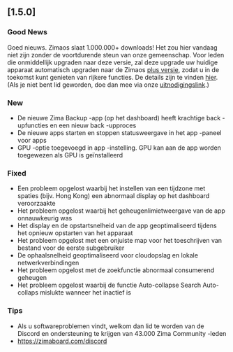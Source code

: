 ## [1.5.0]
### Good News
Goed nieuws. Zimaos slaat 1.000.000+ downloads! Het zou hier vandaag niet zijn zonder de voortdurende steun van onze gemeenschap. Voor leden die onmiddellijk upgraden naar deze versie, zal deze upgrade uw huidige apparaat automatisch upgraden naar de Zimaos [plus versie](https://www.zimaspace.com/zimaos/Price), zodat u in de toekomst kunt genieten van rijkere functies. De details zijn te vinden [hier](https://discord.com/channels/884667213326463016/888269879206100992/1420036155432505404). (Als je niet bent lid geworden, doe dan mee via onze [uitnodigingslink](https://www.zimaboard.com/discord).)
### New
- De nieuwe Zima Backup -app (op het dashboard) heeft krachtige back -upfuncties en een nieuw back -upproces
- De nieuwe apps starten en stoppen statusweergave in het app -paneel voor apps
- GPU -optie toegevoegd in app -instelling. GPU kan aan de app worden toegewezen als GPU is geïnstalleerd
### Fixed
- Een probleem opgelost waarbij het instellen van een tijdzone met spaties (bijv. Hong Kong) een abnormaal display op het dashboard veroorzaakte
- Het probleem opgelost waarbij het geheugenlimietweergave van de app onnauwkeurig was
- Het display en de opstartsnelheid van de app geoptimaliseerd tijdens het opnieuw opstarten van het apparaat
- Het probleem opgelost met een onjuiste map voor het toeschrijven van bestand voor de eerste subgebruiker
- De ophaalsnelheid geoptimaliseerd voor cloudopslag en lokale netwerkverbindingen
- Het probleem opgelost met de zoekfunctie abnormaal consumerend geheugen
- Het probleem opgelost waarbij de functie Auto-collapse Search Auto-collaps mislukte wanneer het inactief is
### Tips
- Als u softwareproblemen vindt, welkom dan lid te worden van de Discord en ondersteuning te krijgen van 43.000 Zima Community -leden
- <a href = "https://zimaboard.com/discord" target = "_ blank" style = "color: blauw"> https://zimaboard.com/discord </a>
